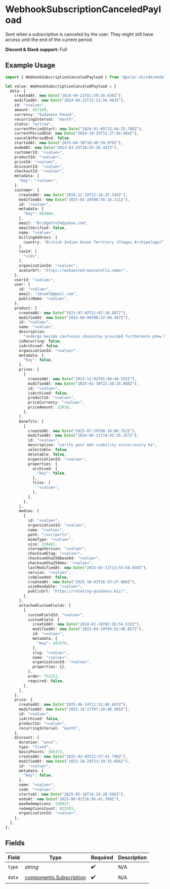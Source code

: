# WebhookSubscriptionCanceledPayload

Sent when a subscription is canceled by the user.
They might still have access until the end of the current period.

**Discord & Slack support:** Full

## Example Usage

```typescript
import { WebhookSubscriptionCanceledPayload } from "@polar-sh/sdk/models/components";

let value: WebhookSubscriptionCanceledPayload = {
  data: {
    createdAt: new Date("2024-04-21T01:59:26.650Z"),
    modifiedAt: new Date("2024-09-22T15:13:56.903Z"),
    id: "<value>",
    amount: 467109,
    currency: "Sudanese Pound",
    recurringInterval: "month",
    status: "active",
    currentPeriodStart: new Date("2024-01-05T23:44:25.788Z"),
    currentPeriodEnd: new Date("2024-10-29T15:27:04.484Z"),
    cancelAtPeriodEnd: false,
    startedAt: new Date("2025-04-30T10:48:39.079Z"),
    endedAt: new Date("2023-03-25T10:55:20.447Z"),
    customerId: "<value>",
    productId: "<value>",
    priceId: "<value>",
    discountId: "<value>",
    checkoutId: "<value>",
    metadata: {
      "key": "<value>",
    },
    customer: {
      createdAt: new Date("2024-12-29T22:18:25.349Z"),
      modifiedAt: new Date("2025-03-20T06:56:16.111Z"),
      id: "<value>",
      metadata: {
        "key": 982804,
      },
      email: "Bridgette54@yahoo.com",
      emailVerified: false,
      name: "<value>",
      billingAddress: {
        country: "British Indian Ocean Territory (Chagos Archipelago)",
      },
      taxId: [
        "<id>",
      ],
      organizationId: "<value>",
      avatarUrl: "https://exhausted-mozzarella.name/",
    },
    userId: "<value>",
    user: {
      id: "<value>",
      email: "Jena47@gmail.com",
      publicName: "<value>",
    },
    product: {
      createdAt: new Date("2023-07-02T11:07:10.887Z"),
      modifiedAt: new Date("2024-08-06T00:52:08.467Z"),
      id: "<value>",
      name: "<value>",
      description:
        "undergo beside confusion chainstay provided furthermore phew hm softly",
      isRecurring: false,
      isArchived: false,
      organizationId: "<value>",
      metadata: {
        "key": false,
      },
      prices: [
        {
          createdAt: new Date("2023-12-02T01:00:40.535Z"),
          modifiedAt: new Date("2025-01-30T22:38:35.808Z"),
          id: "<value>",
          isArchived: false,
          productId: "<value>",
          priceCurrency: "<value>",
          priceAmount: 22018,
        },
      ],
      benefits: [
        {
          createdAt: new Date("2025-07-29T08:16:06.752Z"),
          modifiedAt: new Date("2024-05-11T19:42:35.257Z"),
          id: "<value>",
          description: "verify past meh viability victoriously ha",
          selectable: false,
          deletable: false,
          organizationId: "<value>",
          properties: {
            archived: {
              "key": false,
            },
            files: [
              "<value>",
            ],
          },
        },
      ],
      medias: [
        {
          id: "<value>",
          organizationId: "<value>",
          name: "<value>",
          path: "/usr/ports",
          mimeType: "<value>",
          size: 228481,
          storageVersion: "<value>",
          checksumEtag: "<value>",
          checksumSha256Base64: "<value>",
          checksumSha256Hex: "<value>",
          lastModifiedAt: new Date("2025-03-11T13:54:59.030Z"),
          version: "<value>",
          isUploaded: false,
          createdAt: new Date("2025-10-03T16:55:27.960Z"),
          sizeReadable: "<value>",
          publicUrl: "https://rotating-guidance.biz/",
        },
      ],
      attachedCustomFields: [
        {
          customFieldId: "<value>",
          customField: {
            createdAt: new Date("2024-01-18T02:26:54.532Z"),
            modifiedAt: new Date("2023-04-29T04:52:40.857Z"),
            id: "<value>",
            metadata: {
              "key": 447678,
            },
            slug: "<value>",
            name: "<value>",
            organizationId: "<value>",
            properties: {},
          },
          order: 752211,
          required: false,
        },
      ],
    },
    price: {
      createdAt: new Date("2025-06-14T11:52:00.847Z"),
      modifiedAt: new Date("2025-10-17T07:28:48.905Z"),
      id: "<value>",
      isArchived: false,
      productId: "<value>",
      recurringInterval: "month",
    },
    discount: {
      duration: "once",
      type: "fixed",
      basisPoints: 365473,
      createdAt: new Date("2025-02-03T21:57:43.798Z"),
      modifiedAt: new Date("2023-10-28T23:39:35.956Z"),
      id: "<value>",
      metadata: {
        "key": false,
      },
      name: "<value>",
      code: "<value>",
      startsAt: new Date("2025-05-16T16:29:20.566Z"),
      endsAt: new Date("2023-08-01T16:05:42.769Z"),
      maxRedemptions: 330837,
      redemptionsCount: 825303,
      organizationId: "<value>",
    },
  },
};
```

## Fields

| Field                                                              | Type                                                               | Required                                                           | Description                                                        |
| ------------------------------------------------------------------ | ------------------------------------------------------------------ | ------------------------------------------------------------------ | ------------------------------------------------------------------ |
| `type`                                                             | *string*                                                           | :heavy_check_mark:                                                 | N/A                                                                |
| `data`                                                             | [components.Subscription](../../models/components/subscription.md) | :heavy_check_mark:                                                 | N/A                                                                |